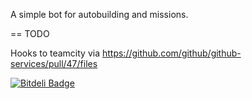 A simple bot for autobuilding and missions.

== TODO

Hooks to teamcity via https://github.com/github/github-services/pull/47/files


[![Bitdeli Badge](https://d2weczhvl823v0.cloudfront.net/miry/online_games_bots/trend.png)](https://bitdeli.com/free "Bitdeli Badge")

